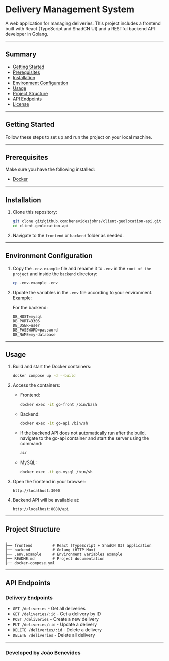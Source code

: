 # Delivery Management System

A web application for managing deliveries. This project includes a frontend built with React (TypeScript and ShadCN UI) and a RESTful backend API developer in Golang.

---

## Summary

- [Getting Started](#getting-started)
- [Prerequisites](#prerequisites)
- [Installation](#installation)
- [Environment Configuration](#environment-configuration)
- [Usage](#usage)
- [Project Structure](#project-structure)
- [API Endpoints](#api-endpoints)
- [License](#license)

---

## Getting Started

Follow these steps to set up and run the project on your local machine.

---

## Prerequisites

Make sure you have the following installed:

- [Docker](https://www.docker.com/get-started)

---

## Installation

1. Clone this repository:

   ```bash
   git clone git@github.com:benevidesjohns/client-geolocation-api.git
   cd client-geolocation-api
   ```

2. Navigate to the `frontend` or `backend` folder as needed.

---

## Environment Configuration

1. Copy the `.env.example` file and rename it to `.env` in the `root of the project` and inside the `backend` directory:

   ```bash
   cp .env.example .env
   ```

2. Update the variables in the `.env` file according to your environment. Example:

   For the backend:

   ```env
   DB_HOST=mysql
   DB_PORT=3306
   DB_USER=user
   DB_PASSWORD=password
   DB_NAME=my-database
   ```

---

## Usage

1. Build and start the Docker containers:

   ```bash
   docker compose up -d --build
   ```

2. Access the containers:

   - Frontend:
     ```bash
     docker exec -it go-front /bin/bash
     ```

   - Backend:
     ```bash
     docker exec -it go-api /bin/sh
     ```

   - If the backend API does not automatically run after the build, navigate to the go-api container and start the server using the command:
     ```bash
     air
     ```

   - MySQL:
     ```bash
     docker exec -it go-mysql /bin/sh
     ```

3. Open the frontend in your browser:

   ```
   http://localhost:3000
   ```

4. Backend API will be available at:

   ```
   http://localhost:8080/api
   ```

---

## Project Structure

```plaintext
.
├── frontend         # React (TypeScript + ShadCN UI) application
├── backend          # Golang (HTTP Mux)
├── .env.example     # Environment variables example
├── README.md        # Project documentation
├── docker-compose.yml
```

---

## API Endpoints

### Delivery Endpoints

- `GET /deliveries` - Get all deliveries
- `GET /deliveries/:id` - Get a delivery by ID
- `POST /deliveries` - Create a new delivery
- `PUT /deliveries/:id` - Update a delivery
- `DELETE /deliveries/:id` - Delete a delivery
- `DELETE /deliveries` - Delete all delivery

---

### Developed by João Benevides